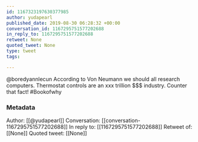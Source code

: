 ```yaml
---
id: 1167323197630377985
author: yudapearl
published_date: 2019-08-30 06:28:32 +00:00
conversation_id: 1167295751577202688
in_reply_to: 1167295751577202688
retweet: None
quoted_tweet: None
type: tweet
tags:

---
```


@boredyannlecun According to Von Neumann we should all research computers. Thermostat controls are an xxx trillion $$$ industry. Counter that fact! #Bookofwhy

### Metadata

Author: [[@yudapearl]]
Conversation: [[conversation-1167295751577202688]]
In reply to: [[1167295751577202688]]
Retweet of: [[None]]
Quoted tweet: [[None]]
